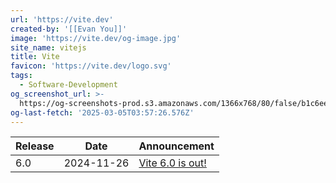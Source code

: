 ```yaml
---
url: 'https://vite.dev'
created-by: '[[Evan You]]'
image: 'https://vite.dev/og-image.jpg'
site_name: vitejs
title: Vite
favicon: 'https://vite.dev/logo.svg'
tags:
  - Software-Development
og_screenshot_url: >-
  https://og-screenshots-prod.s3.amazonaws.com/1366x768/80/false/b1c6ee1b75245f3ded02fa559d5b30823c4d66274deb4b7c0cb61099dd5ebae7.jpeg
og-last-fetch: '2025-03-05T03:57:26.576Z'
---
```


| Release | Date       | Announcement                                               |
| ------- | ---------- | ---------------------------------------------------------- |
| 6.0     | 2024-11-26 | [Vite 6.0 is out!](https://vite.dev/blog/announcing-vite6) |
